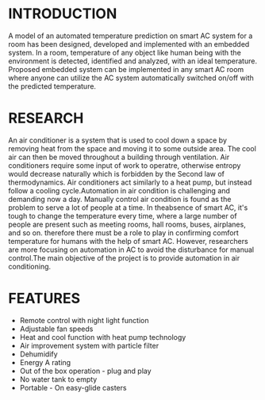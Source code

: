 
# INTRODUCTION
   A model of an automated temperature prediction on smart AC system for a room has been designed, developed and implemented
   with an embedded system. In a room, temperature of any object like human being with the environment is detected, identified and analyzed, with an ideal temperature.
   Proposed embedded system can be implemented in any smart AC room where anyone can utilize the AC system automatically switched on/off with the predicted temperature. 
# RESEARCH
   An air conditioner is a system that is used to cool down a space by removing heat from the space and moving it to some outside area. The cool air can then be moved throughout a
building through ventilation. Air conditioners require some input of work to operatre, otherwise entropy would decrease naturally which is forbidden by the Second law 
of thermodynamics. Air conditioners act similarly to a heat pump, but instead follow a cooling cycle.Automation in air condition is  challenging and demanding now a day. Manually 
control air condition is found as the problem to serve a lot of people at a time. In theabsence of smart AC, it's tough to change the temperature every time, where a large number 
of people are present such as meeting rooms, hall rooms, buses, airplanes, and so on. therefore there must be a role to play in confirming comfort temperature for humans with the 
help of smart AC. However, researchers are more focusing on automation in AC to avoid the disturbance for manual control.The main objective of the project is to provide automation 
in air conditioning.
# FEATURES 
* Remote control with night light function
* Adjustable fan speeds
* Heat and cool function with heat pump technology
* Air improvement system with particle filter
* Dehumidify
* Energy A rating
* Out of the box operation - plug and play
* No water tank to empty
* Portable - On easy-glide casters 
